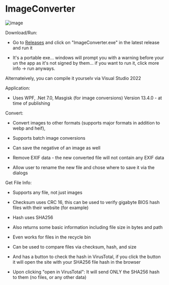 # ImageConverter


![image](https://github.com/avipars/ImageConverter/assets/5733247/aa942aac-0236-401a-8e69-37eff07625e0)


Download/Run:

* Go to [Releases](https://github.com/avipars/ImageConverter/releases) and click on "ImageConverter.exe" in the latest release and run it
  
* It's a portable exe... windows will prompt you with a warning before your un the app as it's not signed by them... if you want to run it, click more info -> run anyways.

Alternateively, you can compile it yourselv via Visual Studio 2022

  
Application:

* Uses WPF, .Net 7.0, Masgisk (for image conversions) Version 13.4.0 - at time of publishing

Convert:

* Convert images to other formats (supports major formats in addition to webp and heif),

* Supports batch image conversions

* Can save the negative of an image as well

* Remove EXIF data - the new converted file will not contain any EXIF data

* Allow user to rename the new file and chose where to save it via the dialogs


Get File Info: 

* Supports any file, not just images

* Checksum uses CRC 16, this can be used to verify gigabyte BIOS hash files with their website (for example)

* Hash uses SHA256

* Also returns some basic information including file size in bytes and path 

* Even works for files in the recycle bin

* Can be used to compare files via checksum, hash, and size

* And has a button to check the hash in VirusTotal, if you click the button it will open the site with your SHA256 file hash in the browser
  
* Upon clicking "open in VirusTotal": It will send ONLY the SHA256 hash to them (no files, or any other data)  
